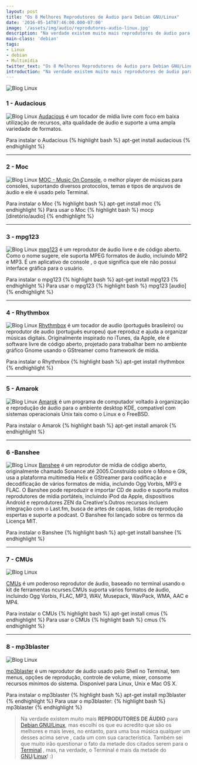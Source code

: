 ```yaml
---
layout: post
title: "Os 8 Melhores Reprodutores de Áudio para Debian GNU/Linux"
date: '2016-05-14T07:46:00.000-07:00'
image: '/assets/img/audio/reprodutores-audio-linux.jpg'
description: "Na verdade existem muito mais reprodutores de áudio para Debian GNU/Linux, mas escolhi os que eu acredito que são os melhores e mais leves."
main-class: 'debian'
tags:
- Linux
- debian
- Multimídia
twitter_text: "Os 8 Melhores Reprodutores de Áudio para Debian GNU/Linux"
introduction: "Na verdade existem muito mais reprodutores de áudio para Debian GNU/Linux, mas escolhi os que eu acredito que são os melhores e mais leves."
---
```


![Blog Linux](/assets/img/audio/reprodutores-audio-linux.jpg "Blog Linux")


### 1 - Audacious
![Blog Linux](/assets/img/audio/audacious.jpg "Blog Linux")
[Audacious](http://audacious-media-player.org/) é um tocador de mídia livre com foco em baixa utilização de recursos, alta qualidade de áudio e suporte a uma ampla variedade de formatos.

Para instalar o Audacious
{% highlight bash %}
apt-get install audacious
{% endhighlight %}

***

### 2 - Moc
![Blog Linux](/assets/img/audio/moc.jpg "Blog Linux")
[MOC - Music On Console](https://moc.daper.net/), o melhor player de músicas para consoles, suportando diversos protocolos, temas e tipos de arquivos de áudio e ele é usado pelo Terminal.

Para instalar o Moc
{% highlight bash %}
apt-get install moc
{% endhighlight %}
Para usar o Moc
{% highlight bash %}
mocp [diretório/audio]
{% endhighlight %}

***

### 3 - mpg123
![Blog Linux](/assets/img/audio/mpg123.jpg "Blog Linux")
[mpg123](https://www.mpg123.de/) é um reprodutor de áudio livre e de código aberto. Como o nome sugere, ele suporta MPEG formatos de áudio, incluindo MP2 e MP3. É um aplicativo de console , o que significa que ele não possui interface gráfica para o usuário.

Para instalar o mpg123
{% highlight bash %}
apt-get install mpg123
{% endhighlight %}
Para usar o mpg123
{% highlight bash %}
mpg123 [audio]
{% endhighlight %}

***

### 4 - Rhythmbox 
![Blog Linux](/assets/img/audio/rhythmbox.jpg "Blog Linux")
[Rhythmbox](http://projects.gnome.org/rhythmbox/) é um tocador de audio (português brasileiro) ou reprodutor de audio (português europeu) que reproduz e ajuda a organizar músicas digitais. Originalmente inspirado no iTunes, da Apple, ele é software livre de código aberto, projetado para trabalhar bem no ambiente gráfico Gnome usando o GStreamer como framework de mídia.

Para instalar o Rhythmbox
{% highlight bash %}
apt-get install rhythmbox
{% endhighlight %}

***

### 5 - Amarok
![Blog Linux](/assets/img/audio/amarok.jpg "Blog Linux")
[Amarok](https://amarok.kde.org/) é um programa de computador voltado à organização e reprodução de áudio para o ambiente desktop KDE, compatível com sistemas operacionais Unix tais como o Linux e o FreeBSD.

Para instalar o Amarok
{% highlight bash %}
apt-get install amarok
{% endhighlight %}

***

### 6 -Banshee
![Blog Linux](/assets/img/audio/banshee.jpg "Blog Linux")
[Banshee](http://banshee.fm) é um reprodutor de mídia de código aberto, originalmente chamado Sonance até 2005.Construído sobre o Mono e Gtk, usa a plataforma multimedia Helix e GStreamer para codificação e decodificação de vários formatos de mídia, incluindo Ogg Vorbis, MP3 e FLAC. O Banshee pode reproduzir e importar CD de audio e suporta muitos reprodutores de mídia portáteis, incluindo iPod da Apple, dispositivos Android e reprodutores ZEN da Creative's.Outros recursos incluem integração com o Last.fm, busca de artes de capas, listas de reprodução espertas e suporte a podcast. O Banshee foi lançado sobre os termos da Licença MIT.

Para instalar o Banshee
{% highlight bash %}
apt-get install banshee
{% endhighlight %}

***

### 7 - CMUs
![Blog Linux](/assets/img/audio/cmus.jpg "Blog Linux")

[CMUs](https://cmus.github.io/) é um poderoso reprodutor de áudio, baseado no terminal usando o kit de ferramentas ncurses.CMUs suporta vários formatos de áudio, incluindo Ogg Vorbis, FLAC, MP3, WAV, Musepack, WavPack, WMA, AAC e MP4.

Para instalar o CMUs
{% highlight bash %}
apt-get install cmus
{% endhighlight %}
Para usar o CMUs
{% highlight bash %}
cmus
{% endhighlight %}

***

### 8 - mp3blaster
![Blog Linux](/assets/img/audio/mp3blaster.jpg "Blog Linux")

[mp3blaster](http://mp3blaster.sourceforge.net/) é um reprodutor de áudio usado pelo Shell no Terminal, tem menus, opções de reprodução, controle de volume, mixer, consome recursos mínimos do sistema. Disponível para Linux, Unix e Mac OS X.

Para instalar o mp3blaster
{% highlight bash %}
apt-get install mp3blaster
{% endhighlight %}
Para usar o mp3blaster:
{% highlight bash %}
mp3blaster
{% endhighlight %}

> Na verdade existem muito mais __REPRODUTORES DE ÁUDIO__ para [Debian GNU/Linux](https://cse.google.com.br/cse/publicurl?cx=004473188612396442360:qs2ekmnkweq&q=debian), mas escolhi os que eu acredito que são os melhores e mais leves, no entanto, para uma boa música qualquer um desses acima serve , cada um com sua característica. Também sei que muito irão questionar o fato da metade dos citados serem para o [Terminal](https://cse.google.com.br/cse/publicurl?cx=004473188612396442360:qs2ekmnkweq&q=terminal) , mas, na verdade, o Terminal é mais da metade do [GNU](https://cse.google.com.br/cse/publicurl?cx=004473188612396442360:qs2ekmnkweq&q=gnu)/[Linux](https://cse.google.com.br/cse/publicurl?cx=004473188612396442360:qs2ekmnkweq&q=linux)! :)

